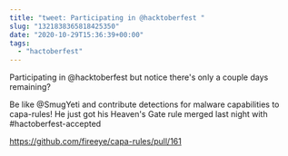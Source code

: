```yaml
---
title: "tweet: Participating in @hacktoberfest "
slug: "1321838365818425350"
date: "2020-10-29T15:36:39+00:00"
tags:
  - "hactoberfest"
---
```

Participating in @hacktoberfest but notice there's only a couple days remaining?

Be like @SmugYeti and contribute detections for malware capabilities to capa-rules! He just got his Heaven's Gate rule merged last night with #hactoberfest-accepted

https://github.com/fireeye/capa-rules/pull/161